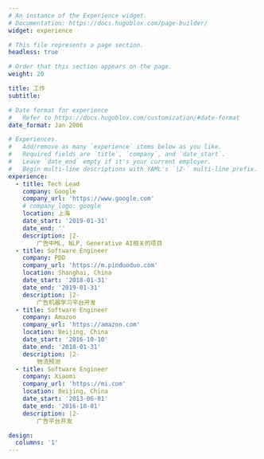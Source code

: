 ```yaml
---
# An instance of the Experience widget.
# Documentation: https://docs.hugoblox.com/page-builder/
widget: experience

# This file represents a page section.
headless: true

# Order that this section appears on the page.
weight: 20

title: 工作
subtitle:

# Date format for experience
#   Refer to https://docs.hugoblox.com/customization/#date-format
date_format: Jan 2006

# Experiences.
#   Add/remove as many `experience` items below as you like.
#   Required fields are `title`, `company`, and `date_start`.
#   Leave `date_end` empty if it's your current employer.
#   Begin multi-line descriptions with YAML's `|2-` multi-line prefix.
experience:
  - title: Tech Lead
    company: Google
    company_url: 'https://www.google.com'
    # company_logo: google
    location: 上海
    date_start: '2019-01-31'
    date_end: ''
    description: |2-
        广告中ML, NLP, Generative AI相关的项目
  - title: Software Engineer
    company: PDD
    company_url: 'https://m.pinduoduo.com'
    location: Shanghai, China
    date_start: '2018-01-31'
    date_end: '2019-01-31'
    description: |2-
        广告机器学习平台开发
  - title: Software Engineer
    company: Amazon
    company_url: 'https://amazon.com'
    location: Beijing, China
    date_start: '2016-10-10'
    date_end: '2018-01-31'
    description: |2-
        物流预测
  - title: Software Engineer
    company: Xiaomi
    company_url: 'https://mi.com'
    location: Beijing, China
    date_start: '2013-06-01'
    date_end: '2016-10-01'
    description: |2-
        广告平台开发

design:
  columns: '1'
---
```

